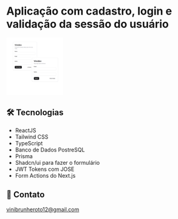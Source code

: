 # Aplicação com cadastro, login e validação da sessão do usuário

![preview](./.github/form-projeto.png)

## 🛠 Tecnologias

- ReactJS
- Tailwind CSS
- TypeScript
- Banco de Dados PostreSQL
- Prisma
- Shadcn/ui para fazer o formulário
- JWT Tokens com JOSE
- Form Actions do Next.js

## 💛 Contato

vinibrunheroto12@gmail.com
